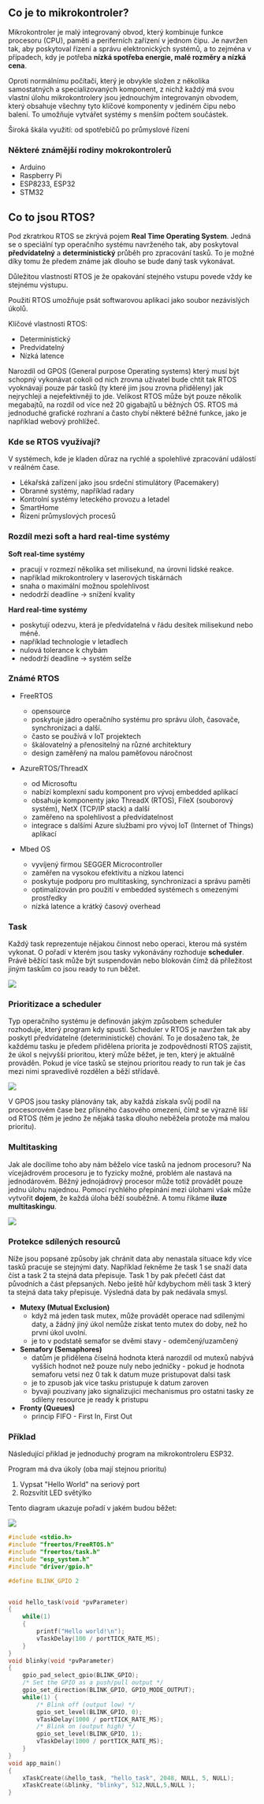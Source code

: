 ## Co je to mikrokontroler?

Mikrokontroler je malý integrovaný obvod, který kombinuje funkce procesoru (CPU), paměti a periferních zařízení v jednom čipu. Je navržen tak, aby poskytoval řízení a správu elektronických systémů, a to zejména v případech, kdy je potřeba **nízká spotřeba energie, malé rozměry a nízká cena**. 

Oproti normálnímu počítači, který je obvykle složen z několika samostatných a specializovaných komponent, z nichž každý má svou vlastní úlohu mikrokontrolery jsou jednouchým integrovanýn obvodem, který obsahuje všechny tyto klíčové komponenty v jediném čipu nebo balení. To umožňuje vytvářet systémy s menším počtem součástek.

Široká škála využití: od spotřebičů po průmyslové řízení

### Některé známější rodiny mokrokontrolerů

- Arduino
- Raspberry Pi 
- ESP8233, ESP32
- STM32

## Co to jsou RTOS?

Pod zkratrkou RTOS se zkrývá pojem **Real Time Operating System**. Jedná se o speciální typ operačního systému navrženého tak, aby poskytoval **předvídatelný** a **deterministický** průběh pro zpracování tasků. To je možné díky tomu že předem známe jak dlouho se bude daný task vykonávat.

Důležitou vlastností RTOS je že opakování stejného vstupu povede vždy ke stejnému výstupu.

Použití RTOS umožňuje psát softwarovou aplikaci jako soubor nezávislých úkolů.

Klíčové vlastnosti RTOS:
- Deterministický
- Predvidatelný
- Nízká latence

Narozdíl od GPOS (General purpose Operating systems) který musí být schopný vykonávat cokoli od nich zrovna uživatel bude chtít tak RTOS vyoknávají pouze pár tasků (ty které jim jsou zrovna přiděleny) jak nejrychleji a nejefektivněji to jde. Velikost RTOS může být pouze několik megabajtů, na rozdíl od více než 20 gigabajtů u běžných OS. RTOS má jednoduché grafické rozhraní a často chybí některé běžné funkce, jako je například webový prohlížeč.

### Kde se RTOS využívají?

V systémech, kde je kladen důraz na rychlé a spolehlivé zpracování událostí v reálném čase.

- Lékařská zařízení jako jsou srdeční stimulátory (Pacemakery)
- Obranné systémy, například radary
- Kontrolní systémy leteckého provozu a letadel
- SmartHome
- Řízení průmyslových procesů

### Rozdíl mezi soft a hard real-time systémy

**Soft real-time systémy**
- pracují v rozmezí několika set milisekund, na úrovni lidské reakce.
- například mikrokontrolery v laserových tiskárnách 
- snaha o maximální možnou spolehlivost
- nedodrží deadline -> snížení kvality

**Hard real-time systémy** 
- poskytují odezvu, která je předvídatelná v řádu desítek milisekund nebo méně.
- například technologie v letadlech
- nulová tolerance k chybám
- nedodrží deadline -> systém selže

### Známé RTOS

- FreeRTOS 
	- opensource
	- poskytuje jádro operačního systému pro správu úloh, časovače, synchronizaci a další.
	- často se používá v IoT projektech
	- škálovatelný a přenositelný na různé architektury
	- design zaměřený na malou paměťovou náročnost

- AzureRTOS/ThreadX
	- od Microsoftu
	- nabízí komplexní sadu komponent pro vývoj embedded aplikací
	- obsahuje komponenty jako ThreadX (RTOS), FileX (souborový systém), NetX (TCP/IP stack) a další
	- zaměřeno na spolehlivost a předvídatelnost
	- integrace s dalšími Azure službami pro vývoj IoT (Internet of Things) aplikací

- Mbed OS​
	- vyvíjený firmou SEGGER Microcontroller
	- zaměřen na vysokou efektivitu a nízkou latenci
	- poskytuje podporu pro multitasking, synchronizaci a správu paměti
	- optimalizován pro použití v embedded systémech s omezenými prostředky
	- nízká latence a krátký časový overhead

### Task

Každý task reprezentuje nějakou činnost nebo operaci, kterou má systém vykonat. O pořadí v kterém jsou tasky vykonávány rozhoduje **scheduler**. 
Právě běžící task může být suspendován nebo blokován čímž dá příležitost jiným taskům co jsou ready to run běžet.

![](/images/rtos-task.jpg)

### Prioritizace a scheduler

Typ operačního systému je definován jakým způsobem scheduler rozhoduje, který program kdy spustí. Scheduler v RTOS je navržen tak aby poskytl předvídatelné (deterministické) chování. To je dosaženo tak, že každému tasku je předem přidělena priorita je zodpovědností RTOS zajistit, že úkol s nejvyšší prioritou, který může běžet, je ten, který je aktuálně prováděn. Pokud je více tasků se stejnou prioritou ready to run tak je čas mezi nimi spravedlivě rozdělen a běží střídavě.

![](/images/rtos-priority.jpg)

V GPOS jsou tasky plánovány tak, aby každá získala svůj podíl na procesorovém čase bez přísného časového omezení, čímž se výrazně liší od RTOS (těm je jedno že nějaká taska dlouho neběžela protože má malou prioritu).

### Multitasking 

Jak ale docílíme toho aby nám běželo více tasků na jednom procesoru? Na vícejádrovém procesoru je to fyzicky možné, problém ale nastavá na jednodárovém. Běžný jednojádrový procesor může totiž provádět pouze jednu úlohu najednou. Pomocí rychlého přepínání mezi úlohami však může vytvořit **dojem**, že každá úloha běží souběžně. A tomu říkáme **iluze multitaskingu**.

![](rtos-multitasking.png)

### Protekce sdílených resourců

Níže jsou popsané způsoby jak chránit data aby nenastala situace kdy více tasků pracuje se stejnými daty. Například řekněme že task 1 se snaží data číst a task 2 ta stejná data přepisuje. Task 1 by pak přečetl část dat původních a část přepsaných. Nebo ještě hůř kdybychom měli task 3 který ta stejná data taky přepisuje. Výsledná data by pak nedávala smysl. 

- **Mutexy (Mutual Exclusion)** 
	- když má jeden task mutex, může provádět operace nad sdílenými daty, a žádný jiný úkol nemůže získat tento mutex do doby, než ho první úkol uvolní.
	- je to v podstatě semafor se dvěmi stavy - odemčený/uzamčený
- **Semafory (Semaphores)**
	- datům je přidělena číselná hodnota která narozdíl od mutexů nabývá vyšších hodnot než pouze nuly nebo jedničky - pokud je hodnota semaforu vetsi nez 0 tak k datum muze pristupovat dalsi task
	- je to zpusob jak vice tasku pristupuje k datum zaroven
	- byvaji pouzivany jako signalizujici mechanismus pro ostatni tasky ze sdileny resource je ready k pristupu
- **Fronty (Queues)** 
	- princip FIFO - First In, First Out


### Příklad

Následující přiklad je jednoduchý program na mikrokontroleru ESP32.

Program má dva úkoly (oba mají stejnou prioritu)
1. Vypsat "Hello World" na seriový port 
2. Rozsvítit LED světýlko

Tento diagram ukazuje pořadí v jakém budou běžet:

![](/images/diagram.png)

```c
#include <stdio.h>
#include "freertos/FreeRTOS.h"
#include "freertos/task.h"
#include "esp_system.h"
#include "driver/gpio.h"

#define BLINK_GPIO 2


void hello_task(void *pvParameter)
{
	while(1)
	{
	    printf("Hello world!\n");
	    vTaskDelay(100 / portTICK_RATE_MS);
	}
}
void blinky(void *pvParameter)
{
    gpio_pad_select_gpio(BLINK_GPIO);
    /* Set the GPIO as a push/pull output */
    gpio_set_direction(BLINK_GPIO, GPIO_MODE_OUTPUT);
    while(1) {
        /* Blink off (output low) */
        gpio_set_level(BLINK_GPIO, 0);
        vTaskDelay(1000 / portTICK_RATE_MS);
        /* Blink on (output high) */
        gpio_set_level(BLINK_GPIO, 1);
        vTaskDelay(1000 / portTICK_RATE_MS);
    }
}
void app_main()
{
    xTaskCreate(&hello_task, "hello_task", 2048, NULL, 5, NULL);
    xTaskCreate(&blinky, "blinky", 512,NULL,5,NULL );
}
`````
